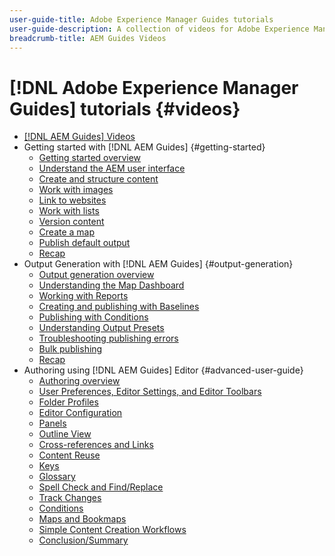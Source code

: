 ```yaml
---
user-guide-title: Adobe Experience Manager Guides tutorials
user-guide-description: A collection of videos for Adobe Experience Manager Guides.
breadcrumb-title: AEM Guides Videos
---
```


# [!DNL Adobe Experience Manager Guides] tutorials {#videos}

+ [[!DNL AEM Guides] Videos](overview.md)
+ Getting started with [!DNL AEM Guides] {#getting-started}
  + [Getting started overview](./course-1/overview.md)
  + [Understand the AEM user interface](./course-1/understanding-the-aem-user-interface.md)
  + [Create and structure content](./course-1/creating-and-structuring-content.md)
  + [Work with images](./course-1/working-with-images.md)
  + [Link to websites](./course-1/linking-to-websites.md)
  + [Work with lists](./course-1/working-with-lists.md)
  + [Version content](./course-1/versioning-content.md)
  + [Create a map](./course-1/creating-a-map.md)
  + [Publish default output](./course-1/publishing-default-output.md)
  + [Recap](./course-1/recap.md)
+ Output Generation with [!DNL AEM Guides] {#output-generation}
  + [Output generation overview](./course-2/overview.md)
  + [Understanding the Map Dashboard](./course-2/introduction-to-the-map-dashboard.md)
  + [Working with Reports](./course-2/working-with-reports.md)
  + [Creating and publishing with Baselines](./course-2/creating-and-publishing-with-baselines.md)
  + [Publishing with Conditions](./course-2/publishing-with-conditions.md)
  + [Understanding Output Presets](./course-2/output-presets.md)
  + [Troubleshooting publishing errors](./course-2/troubleshooting-publishing-errors.md)
  + [Bulk publishing](./course-2/bulk-publishing.md)
  + [Recap](./course-2/recap.md)
+ Authoring using [!DNL AEM Guides] Editor {#advanced-user-guide}
  + [Authoring overview](./course-3/overview.md)
  + [User Preferences, Editor Settings, and Editor Toolbars](./course-3/user-settings-preferences-toolbars.md)
  + [Folder Profiles](./course-3/folder-profiles.md)
  + [Editor Configuration](./course-3/editor-configuration.md)
  + [Panels](./course-3/panels.md)
  + [Outline View](./course-3/outline-view.md)
  + [Cross-references and Links](./course-3/cross-references-and-links.md)
  + [Content Reuse](./course-3/content-reuse.md)
  + [Keys](./course-3/keys.md)
  + [Glossary](./course-3/glossary.md)
  + [Spell Check and Find/Replace](./course-3/spell-check.md)
  + [Track Changes](./course-3/track-changes.md)
  + [Conditions](./course-3/conditions.md)
  + [Maps and Bookmaps](./course-3/maps-and-bookmaps.md)
  + [Simple Content Creation Workflows](./course-3/simple-content-creation-workflows.md)
  + [Conclusion/Summary](./course-3/recap.md)